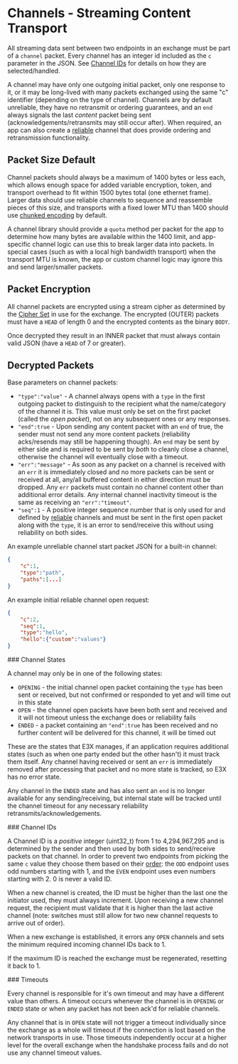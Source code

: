 # Channels - Streaming Content Transport

All streaming data sent between two endpoints in an exchange must be part of a `channel` packet. Every channel has an integer id included as the `c` parameter in the JSON. See [Channel IDs](#ids) for details on how they are selected/handled.

A channel may have only one outgoing initial packet, only one response to it, or it may be long-lived with many packets exchanged using the same "c" identifier (depending on the type of channel).  Channels are by default unreliable, they have no retransmit or ordering guarantees, and an `end` always signals the last *content* packet being sent (acknowledgements/retransmits may still occur after).  When required, an app can also create a [reliable](reliable.md) channel that does provide ordering and retransmission functionality.

## Packet Size Default

Channel packets should always be a maximum of 1400 bytes or less each, which allows enough space for added variable encryption, token, and transport overhead to fit within 1500 bytes total (one ethernet frame).  Larger data should use reliable channels to sequence and reassemble pieces of this size, and transports with a fixed lower MTU than 1400 should use [chunked encoding](../chunking.md) by default.

A channel library should provide a `quota` method per packet for the app to determine how many bytes are available within the 1400 limit, and app-specific channel logic can use this to break larger data into packets.  In special cases (such as with a local high bandwidth transport) when the transport MTU is known, the app or custom channel logic may ignore this and send larger/smaller packets.

## Packet Encryption

All channel packets are encrypted using a stream cipher as determined by the [Cipher Set](cs/) in use for the exchange.  The encrypted (OUTER) packets must have a `HEAD` of length 0 and the encrypted contents as the binary `BODY`.

Once decrypted they result in an INNER packet that must always contain valid JSON (have a `HEAD` of 7 or greater).

## Decrypted Packets


Base parameters on channel packets:

* `"type":"value"` - A channel always opens with a `type` in the first outgoing packet to distinguish to the recipient what the name/category of the channel it is. This value must only be set on the first packet (called the *open packet*), not on any subsequent ones or any responses.
* `"end":true` - Upon sending any content packet with an `end` of true, the sender must not send any more content packets (reliability acks/resends may still be happening though). An `end` may be sent by either side and is required to be sent by *both* to cleanly close a channel, otherwise the channel will eventually close with a timeout.
* `"err":"message"` - As soon as any packet on a channel is received with an `err` it is immediately closed and no more packets can be sent or received at all, any/all buffered content in either direction must be dropped. Any `err` packets must contain no channel content other than additional error details. Any internal channel inactivity timeout is the same as receiving an `"err":"timeout"`.
* `"seq":1` - A positive integer sequence number that is only used for and defined by [reliable](reliable.md) channels and must be sent in the first open packet along with the `type`, it is an error to send/receive this without using reliability on both sides.

An example unreliable channel start packet JSON for a built-in channel:

```json
{
	"c":1,
	"type":"path",
	"paths":[...]
}
```

An example initial reliable channel open request:

```json
{
	"c":2,
	"seq":1,
	"type":"hello",
	"hello":{"custom":"values"}
}
```

<a name="states" />
### Channel States

A channel may only be in one of the following states:

* `OPENING` - the initial channel open packet containing the `type` has been sent or received, but not confirmed or responded to yet and will time out in this state
* `OPEN` - the channel open packets have been both sent and received and it will not timeout unless the exchange does or reliability fails
* `ENDED` - a packet containing an `"end":true` has been received and no further content will be delivered for this channel, it will be timed out

These are the states that E3X manages, if an application requires additional states (such as when one party ended but the other hasn't) it must track them itself.  Any channel having received or sent an `err` is immediately removed after processing that packet and no more state is tracked, so E3X has no error state.  

Any channel in the `ENDED` state and has also sent an `end` is no longer available for any sending/receiving, but internal state will be tracked until the channel timeout for any necessary reliability retransmits/acknowledgements.

<a name="ids" />
### Channel IDs

A Channel ID is a *positive* integer (uint32_t) from 1 to 4,294,967,295 and is determined by the sender and then used by both sides to send/receive packets on that channel.  In order to prevent two endpoints from picking the same `c` value they choose them based on their [order](order.md): the `ODD` endpoint uses odd numbers starting with 1, and the `EVEN` endpoint uses even numbers starting with 2. 0 is never a valid ID.

When a new channel is created, the ID must be higher than the last one the initiator used, they must always increment. Upon receiving a new channel request, the recipient must validate that it is higher than the last active channel (note: switches must still allow for two new channel requests to arrive out of order).

When a new exchange is established, it errors any `OPEN` channels and sets the minimum required incoming channel IDs back to 1.

If the maximum ID is reached the exchange must be regenerated, resetting it back to 1.

<a name="timeouts" />
### Timeouts

Every channel is responsible for it's own timeout and may have a different value than others.  A timeout occurs whenever the channel is in `OPENING` or `ENDED` state or when any packet has not been ack'd for reliable channels.

Any channel that is in `OPEN` state will not trigger a timeout individually since the exchange as a whole will timeout if the connection is lost based on the network transports in use.  Those timeouts independently occur at a higher level for the overall exchange when the handshake process fails and do not use any channel timeout values.
